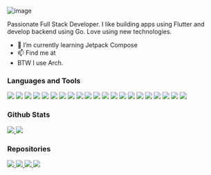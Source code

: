 ![image](https://user-images.githubusercontent.com/45752299/136669414-dc592a7e-eef5-45d9-9e1f-a162c74c4986.png)

Passionate Full Stack Developer. I like building apps using Flutter and develop backend using Go. Love using new technologies.

- 🌱 I’m currently learning Jetpack Compose
- 📫 Find me at [<img src = "https://cdn-icons-png.flaticon.com/512/174/174857.png" width = "15px" height = "15px">](https://www.linkedin.com/in/aman-sinha-b242531b8)
- BTW I use Arch.

### Languages and Tools
![](https://img.shields.io/badge/OS-Archlinux-informational?style=for-the-badge&logo=Archlinux&logoColor=white&color=2bbc8a)
![](https://img.shields.io/badge/Code-Dart-informational?style=for-the-badge&logo=dart&logoColor=white&color=2bbc8a)
![](https://img.shields.io/badge/Code-Go-informational?style=for-the-badge&logo=go&logoColor=white&color=2bbc8a)
![](https://img.shields.io/badge/Code-Rust-informational?style=for-the-badge&logo=rust&logoColor=white&color=2bbc8a)
![](https://img.shields.io/badge/Code-Kotlin-informational?style=for-the-badge&logo=kotlin&logoColor=white&color=2bbc8a)
![](https://img.shields.io/badge/Code-Python-informational?style=for-the-badge&logo=python&logoColor=white&color=2bbc8a)
![](https://img.shields.io/badge/Code-Javascript-informational?style=for-the-badge&logo=javascript&logoColor=white&color=2bbc8a)
![](https://img.shields.io/badge/Code-Typescript-informational?style=for-the-badge&logo=typescript&logoColor=white&color=2bbc8a)
![](https://img.shields.io/badge/Framework-Flutter-informational?style=for-the-badge&logo=flutter&logoColor=white&color=2bbc8a)
![](https://img.shields.io/badge/Framework-Fiber-informational?style=for-the-badge&logo=go&logoColor=white&color=2bbc8a)
![](https://img.shields.io/badge/Framework-Actix-informational?style=for-the-badge&logo=rust&logoColor=white&color=2bbc8a)
![](https://img.shields.io/badge/Framework-Node.JS-informational?style=for-the-badge&logo=node.js&logoColor=white&color=2bbc8a)
![](https://img.shields.io/badge/Framework-Spring-informational?style=for-the-badge&logo=spring&logoColor=white&color=2bbc8a)
![](https://img.shields.io/badge/Shell-Bash-informational?style=for-the-badge&logo=gnubash&logoColor=white&color=2bbc8a)
![](https://img.shields.io/badge/Tools-Kubernetes-informational?style=for-the-badge&logo=kubernetes&logoColor=white&color=2bbc8a)
![](https://img.shields.io/badge/Tools-Docker-informational?style=for-the-badge&logo=docker&logoColor=white&color=2bbc8a)
![](https://img.shields.io/badge/Tools-Nginx-informational?style=for-the-badge&logo=nginx&logoColor=white&color=2bbc8a)
![](https://img.shields.io/badge/Tools-Figma-informational?style=for-the-badge&logo=figma&logoColor=white&color=2bbc8a)
![](https://img.shields.io/badge/Database-MongoDB-informational?style=for-the-badge&logo=mongodb&logoColor=white&color=2bbc8a)
![](https://img.shields.io/badge/Database-Redis-informational?style=for-the-badge&logo=redis&logoColor=white&color=2bbc8a)
![](https://img.shields.io/badge/Cloud-AWS-informational?style=for-the-badge&logo=amazonaws&logoColor=white&color=2bbc8a)

### Github Stats

<a href = "https://github.com/Perniciosius">
<img src = "https://github-readme-stats.vercel.app/api?username=Perniciosius&count_private=true&show_icons=true&theme=algolia&border_radius=15"></img>
</a>
<a href = "https://github.com/Perniciosius">
<img src = "https://github-readme-stats.vercel.app/api/top-langs/?username=Perniciosius&langs_count=8&layout=compact&theme=algolia&border_radius=15"></img>
</a>


### Repositories

<a href = "https://github.com/Perniciosius/codeit">
<img src = "https://github-readme-stats.vercel.app/api/pin/?username=Perniciosius&repo=codeit&theme=algolia&border_radius=15"></img>
</a>
<a href = "https://github.com/Perniciosius/Todo_Jetpack_Compose">
<img src = "https://github-readme-stats.vercel.app/api/pin/?username=Perniciosius&repo=Todo_Jetpack_Compose&theme=algolia&border_radius=15"></img>
</a>
<a href = "https://github.com/Perniciosius/Todo">
<img src = "https://github-readme-stats.vercel.app/api/pin/?username=Perniciosius&repo=Todo&theme=algolia&border_radius=15"></img>
</a>
<a href = "https://github.com/Perniciosius/weather">
<img src = "https://github-readme-stats.vercel.app/api/pin/?username=Perniciosius&repo=weather&theme=algolia&border_radius=15"></img>
</a>
